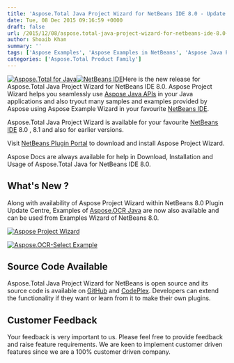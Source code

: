 ```yaml
---
title: 'Aspose.Total Java Project Wizard for NetBeans IDE 8.0 - Update 2.3.3'
date: Tue, 08 Dec 2015 09:16:59 +0000
draft: false
url: /2015/12/08/aspose.total-java-project-wizard-for-netbeans-ide-8.0-update-2.3.3/
author: Shoaib Khan
summary: ''
tags: ['Aspose Examples', 'Aspose Examples in NetBeans', 'Aspose Java Plugin for NetBeans', 'Aspose Java for NetBeans', 'Aspose Project Wizard', 'Aspose.Total Java for NetBeans 8.0', 'Aspose.Total for Java', 'NetBeans Plugin', 'OpenSource']
categories: ['Aspose.Total Product Family']
---
```


[![][1]](http://www.aspose.com/java/total-component.aspx)[![][2]](https://downloads.aspose.com/)Here is the new release for Aspose.Total Java Project Wizard for NetBeans IDE 8.0. Aspose Project Wizard helps you seamlessly use [Aspose Java APIs][3] in your Java applications and also tryout many samples and examples provided by Aspose using Aspose Example Wizard in your favourite [NetBeans IDE][4].

Aspose.Total Java Project Wizard is available for your favourite [NetBeans IDE][5] 8.0 , 8.1 and also for earlier versions.

Visit [NetBeans Plugin Portal][6] to download and install Aspose Project Wizard.

Aspose Docs are always available for help in Download, Installation and Usage of Aspose.Total Java for NetBeans IDE 8.0.

## What's New ?

Along with availability of Aspose Project Wizard within NetBeans 8.0 Plugin Update Centre, Examples of [Aspose.OCR Java][7] are now also available and can be used from Examples Wizard of NetBeans 8.0.

[](https://blog.aspose.com/wp-content/uploads/sites/2/2015/12/Aspose-Project-Wizard-UC-Twitter.png)[![][8]](https://blog.aspose.com/wp-content/uploads/sites/2/2015/12/Aspose-Project-Wizard-UC-Twitter.png)

[![][9]](https://blog.aspose.com/wp-content/uploads/sites/2/2015/11/Aspose.OCR-Select-Example.png)

## Source Code Available

Aspose.Total Java Project Wizard for NetBeans is open source and its source code is available on [GitHub][10] and [CodePlex][11]. Developers can extend the functionality if they want or learn from it to make their own plugins.

## Customer Feedback

Your feedback is very important to us. Please feel free to provide feedback and raise feature requirements. We are keen to implement customer driven features since we are a 100% customer driven company.




[1]: https://blog.aspose.com/wp-content/uploads/sites/2/2014/04/aspose-total-for-java21.png "Aspose.Total for Java"
[2]: https://blog.aspose.com/wp-content/uploads/sites/2/2014/11/netbeans-logox801.png "NetBeans IDE"
[3]: http://www.aspose.com/java/total-component.aspx
[4]: https://netbeans.org/
[5]: https://netbeans.org/downloads/
[6]: https://downloads.aspose.com/
[7]: http://www.aspose.com/java/ocr-component.aspx
[8]: https://blog.aspose.com/wp-content/uploads/sites/2/2015/12/Aspose-Project-Wizard-UC-Twitter.png "Aspose Project Wizard"
[9]: https://blog.aspose.com/wp-content/uploads/sites/2/2015/11/Aspose.OCR-Select-Example.png "Aspose.OCR-Select Example"
[10]: https://github.com/asposetotal/Aspose_Total_Java/tree/master/Plugins/Aspose_for_NetBeans "GitHub"
[11]: https://netbeans.apache.org/




